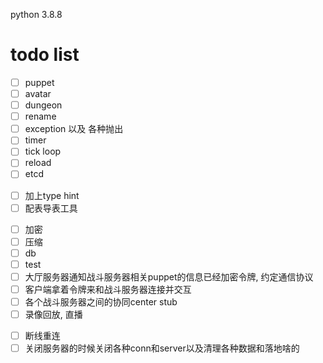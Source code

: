 python 3.8.8

# todo list

- [ ] puppet
- [ ] avatar
- [ ] dungeon
- [ ] rename
- [ ] exception 以及 各种抛出
- [ ] timer
- [ ] tick loop
- [ ] reload
- [ ] etcd
<!-- - [ ] server call cli -->
<!-- - [ ] rpc_method装饰器的参数不一定要是tuple -->
- [ ] 加上type hint
- [ ] 配表导表工具
<!-- - [  ] 日志 -->
- [ ] 加密
- [ ] 压缩
- [ ] db
- [ ] test
- [ ] 大厅服务器通知战斗服务器相关puppet的信息已经加密令牌, 约定通信协议
- [ ] 客户端拿着令牌来和战斗服务器连接并交互
- [ ] 各个战斗服务器之间的协同center stub
- [ ] 录像回放, 直播
<!-- - [ ] 配置json解析与初始化 -->
- [ ] 断线重连
- [ ] 关闭服务器的时候关闭各种conn和server以及清理各种数据和落地啥的